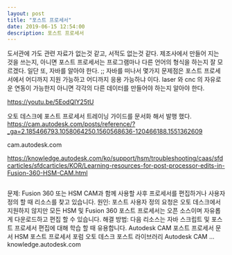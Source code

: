 ```yaml
---
layout: post
title: "포스트 프로세서"
date: 2019-06-15 12:54:00
description: 포스트 프로세서
---
```


도서관에 가도 관련 자료가 없는것 같고, 서적도 없는것 같다. 제조사에서 만들어 지는 것을 쓰는지, 아니면 포스트 프로세서는 프로그램마나 다른 언어의 형식을 하는지 잘 모르겠다. 일단 또, 자바를 알아야 한다. ;;
자바를 떠나서 몇가지 문제점은 포스트 프로세서에서 어디까지 지원 가능하고 어디까지 응용 가능하냐 이다. laser 와 cnc 의 자유로운 연동이 가능한지 아니면 각각의 다른 데이터를 만들어야 하는지 알아야 한다.

https://youtu.be/5EodQIY25tU

오토 데스크에 포스트 프로세서 트레이닝 가이드를 문서화 해서 발행 했다.
https://cam.autodesk.com/posts/reference/?_ga=2.185466793.1058064250.1560568636-120466188.1551362609

cam.autodesk.com

https://knowledge.autodesk.com/ko/support/hsm/troubleshooting/caas/sfdcarticles/sfdcarticles/KOR/Learning-resources-for-post-processor-edits-in-Fusion-360-HSM-CAM.html

<div class="img_row">
	<img class="col three" src="{{ site.baseurl }}/img/post/01_postpro_01.png
	" alt="" title="example image"/>
</div>


문제: Fusion 360 또는 HSM CAM과 함께 사용할 사후 프로세서를 편집하거나 사용자 정의 할 때 리소스를 찾고 있습니다. 원인: 포스트 사용자 정의 요청은 오토 데스크에서 지원하지 않지만 모든 HSM 및 Fusion 360 포스트 프로세서는 오픈 소스이며 자유롭게 다운로드하고 편집 할 수 있습니다. 해결 방법: 다음 리소스는 자바 스크립트 및 포스트 프로세서 편집에 대해 학습 할 때 유용합니다. Autodesk CAM 포스트 프로세서 문서 HSM 포스트 프로세서 포럼 오토 데스크 포스트 라이브러리 Autodesk CAM ...
knowledge.autodesk.com
